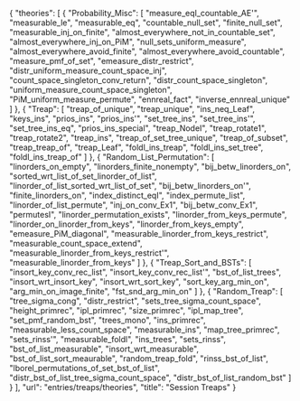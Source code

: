 {
    "theories": [
        {
            "Probability_Misc": [
                "measure_eqI_countable_AE'",
                "measurable_le",
                "measurable_eq",
                "countable_null_set",
                "finite_null_set",
                "measurable_inj_on_finite",
                "almost_everywhere_not_in_countable_set",
                "almost_everywhere_inj_on_PiM",
                "null_sets_uniform_measure",
                "almost_everywhere_avoid_finite",
                "almost_everywhere_avoid_countable",
                "measure_pmf_of_set",
                "emeasure_distr_restrict",
                "distr_uniform_measure_count_space_inj",
                "count_space_singleton_conv_return",
                "distr_count_space_singleton",
                "uniform_measure_count_space_singleton",
                "PiM_uniform_measure_permute",
                "ennreal_fact",
                "inverse_ennreal_unique"
            ]
        },
        {
            "Treap": [
                "treap_of_unique",
                "treap_unique",
                "ins_neq_Leaf",
                "keys_ins",
                "prios_ins",
                "prios_ins'",
                "set_tree_ins",
                "set_tree_ins'",
                "set_tree_ins_eq",
                "prios_ins_special",
                "treap_NodeI",
                "treap_rotate1",
                "treap_rotate2",
                "treap_ins",
                "treap_of_set_tree_unique",
                "treap_of_subset",
                "treap_treap_of",
                "treap_Leaf",
                "foldl_ins_treap",
                "foldl_ins_set_tree",
                "foldl_ins_treap_of"
            ]
        },
        {
            "Random_List_Permutation": [
                "linorders_on_empty",
                "linorders_finite_nonempty",
                "bij_betw_linorders_on",
                "sorted_wrt_list_of_set_linorder_of_list",
                "linorder_of_list_sorted_wrt_list_of_set",
                "bij_betw_linorders_on'",
                "finite_linorders_on",
                "index_distinct_eqI",
                "index_permute_list",
                "linorder_of_list_permute",
                "inj_on_conv_Ex1",
                "bij_betw_conv_Ex1",
                "permutesI",
                "linorder_permutation_exists",
                "linorder_from_keys_permute",
                "linorder_on_linorder_from_keys",
                "linorder_from_keys_empty",
                "emeasure_PiM_diagonal",
                "measurable_linorder_from_keys_restrict",
                "measurable_count_space_extend",
                "measurable_linorder_from_keys_restrict'",
                "measurable_linorder_from_keys"
            ]
        },
        {
            "Treap_Sort_and_BSTs": [
                "insort_key_conv_rec_list",
                "insort_key_conv_rec_list'",
                "bst_of_list_trees",
                "insort_wrt_insort_key",
                "insort_wrt_sort_key",
                "sort_key_arg_min_on",
                "arg_min_on_image_finite",
                "fst_snd_arg_min_on"
            ]
        },
        {
            "Random_Treap": [
                "tree_sigma_cong",
                "distr_restrict",
                "sets_tree_sigma_count_space",
                "height_primrec",
                "ipl_primrec",
                "size_primrec",
                "ipl_map_tree",
                "set_pmf_random_bst",
                "trees_mono",
                "ins_primrec",
                "measurable_less_count_space",
                "measurable_ins",
                "map_tree_primrec",
                "sets_rinss'",
                "measurable_foldl",
                "ins_trees",
                "sets_rinss",
                "bst_of_list_measurable",
                "insort_wrt_measurable",
                "bst_of_list_sort_meaurable",
                "random_treap_fold",
                "rinss_bst_of_list",
                "lborel_permutations_of_set_bst_of_list",
                "distr_bst_of_list_tree_sigma_count_space",
                "distr_bst_of_list_random_bst"
            ]
        }
    ],
    "url": "entries/treaps/theories",
    "title": "Session Treaps"
}